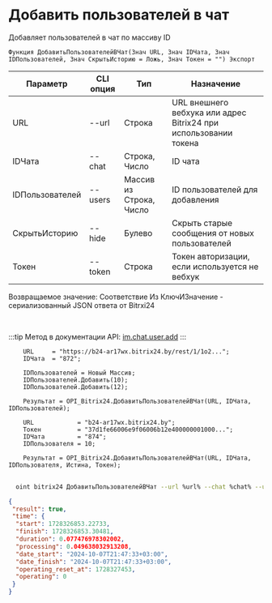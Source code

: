﻿---
sidebar_position: 5
---

# Добавить пользователей в чат
 Добавляет пользователей в чат по массиву ID



`Функция ДобавитьПользователейВЧат(Знач URL, Знач IDЧата, Знач IDПользователей, Знач СкрытьИсторию = Ложь, Знач Токен = "") Экспорт`

  | Параметр | CLI опция | Тип | Назначение |
  |-|-|-|-|
  | URL | --url | Строка | URL внешнего вебхука или адрес Bitrix24 при использовании токена |
  | IDЧата | --chat | Строка, Число | ID чата |
  | IDПользователей | --users | Массив из Строка, Число | ID пользователей для добавления |
  | СкрытьИсторию | --hide | Булево | Скрыть старые сообщения от новых пользователей |
  | Токен | --token | Строка | Токен авторизации, если используется не вебхук |

  
  Возвращаемое значение:   Соответствие Из КлючИЗначение - сериализованный JSON ответа от Bitrxi24

<br/>

:::tip
Метод в документации API: [im.chat.user.add](https://dev.1c-bitrix.ru/learning/course/?COURSE_ID=93&LESSON_ID=12097)
:::
<br/>


```bsl title="Пример кода"
    URL     = "https://b24-ar17wx.bitrix24.by/rest/1/1o2...";
    IDЧата  = "872";

    IDПользователей = Новый Массив;
    IDПользователей.Добавить(10);
    IDПользователей.Добавить(12);

    Результат = OPI_Bitrix24.ДобавитьПользователейВЧат(URL, IDЧата, IDПользователей);

    URL            = "b24-ar17wx.bitrix24.by";
    Токен          = "37d1fe66006e9f06006b12e400000001000...";
    IDЧата         = "874";
    IDПользователя = 10;

    Результат = OPI_Bitrix24.ДобавитьПользователейВЧат(URL, IDЧата, IDПользователя, Истина, Токен);
```



```sh title="Пример команды CLI"
    
  oint bitrix24 ДобавитьПользователейВЧат --url %url% --chat %chat% --users %users% --hide %hide% --token %token%

```

```json title="Результат"
{
 "result": true,
 "time": {
  "start": 1728326853.22733,
  "finish": 1728326853.30481,
  "duration": 0.077476978302002,
  "processing": 0.049638032913208,
  "date_start": "2024-10-07T21:47:33+03:00",
  "date_finish": "2024-10-07T21:47:33+03:00",
  "operating_reset_at": 1728327453,
  "operating": 0
 }
}
```
